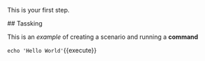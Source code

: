 This is your first step.

## Tassking

This is an _example_ of creating a scenario and running a **command**

`echo 'Hello World'`{{execute}}
